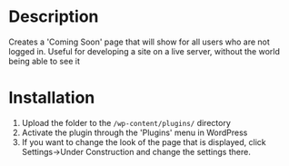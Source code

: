 # Description

Creates a 'Coming Soon' page that will show for all users who are not logged in. Useful for developing a site on a live server, without the world being able to see it

# Installation

1. Upload the folder to the `/wp-content/plugins/` directory
2. Activate the plugin through the 'Plugins' menu in WordPress
3. If you want to change the look of the page that is displayed, click Settings->Under Construction and change the settings there.